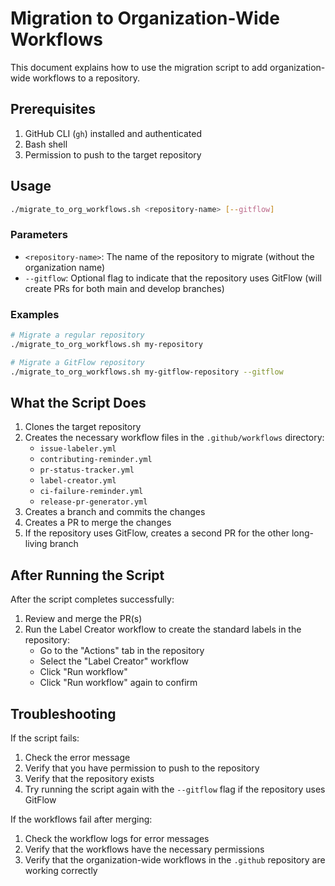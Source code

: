 # Migration to Organization-Wide Workflows

This document explains how to use the migration script to add organization-wide workflows to a repository.

## Prerequisites

1. GitHub CLI (`gh`) installed and authenticated
2. Bash shell
3. Permission to push to the target repository

## Usage

```bash
./migrate_to_org_workflows.sh <repository-name> [--gitflow]
```

### Parameters

- `<repository-name>`: The name of the repository to migrate (without the organization name)
- `--gitflow`: Optional flag to indicate that the repository uses GitFlow (will create PRs for both main and develop branches)

### Examples

```bash
# Migrate a regular repository
./migrate_to_org_workflows.sh my-repository

# Migrate a GitFlow repository
./migrate_to_org_workflows.sh my-gitflow-repository --gitflow
```

## What the Script Does

1. Clones the target repository
2. Creates the necessary workflow files in the `.github/workflows` directory:
   - `issue-labeler.yml`
   - `contributing-reminder.yml`
   - `pr-status-tracker.yml`
   - `label-creator.yml`
   - `ci-failure-reminder.yml`
   - `release-pr-generator.yml`
3. Creates a branch and commits the changes
4. Creates a PR to merge the changes
5. If the repository uses GitFlow, creates a second PR for the other long-living branch

## After Running the Script

After the script completes successfully:

1. Review and merge the PR(s)
2. Run the Label Creator workflow to create the standard labels in the repository:
   - Go to the "Actions" tab in the repository
   - Select the "Label Creator" workflow
   - Click "Run workflow"
   - Click "Run workflow" again to confirm

## Troubleshooting

If the script fails:

1. Check the error message
2. Verify that you have permission to push to the repository
3. Verify that the repository exists
4. Try running the script again with the `--gitflow` flag if the repository uses GitFlow

If the workflows fail after merging:

1. Check the workflow logs for error messages
2. Verify that the workflows have the necessary permissions
3. Verify that the organization-wide workflows in the `.github` repository are working correctly
